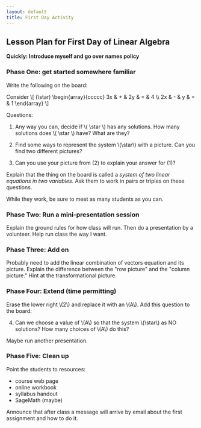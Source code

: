 ```yaml
---
layout: default
title: First Day Activity
---
```


## Lesson Plan for First Day of Linear Algebra

**Quickly: Introduce myself and go over names policy**

### Phase One: get started somewhere familiar

Write the following on the board:

Consider
\\[ (\star) \begin{array}{ccccc} 3x & + & 2y & = & 4 \\\\ 2x & - & y & = & 1 \end{array} \\]

Questions:

1. Any way you can, decide if \\( \star \\) has any solutions. How many solutions
does \\( \star \\) have? What are they?

2. Find some ways to represent the system \\(\star\\) with a picture. Can you find
two different pictures?

3. Can you use your picture from (2) to explain your answer for (1)?

Explain that the thing on the board is called a _system of two linear equations in
two variables_. Ask them to work in pairs or triples on these questions.

While they work, be sure to meet as many students as you can.

### Phase Two: Run a mini-presentation session

Explain the ground rules for how class will run. Then do a presentation by a volunteer.
Help run class the way I want.

### Phase Three: Add on

Probably need to add the linear combination of vectors equation and its picture.
Explain the difference between the "row picture" and the "column picture." Hint at
the transformational picture.

### Phase Four: Extend (time permitting)

Erase the lower right \\(2\\) and replace it with an \\(A\\). Add this question to
the board:

4. Can we choose a value of \\(A\\) so that the system \\(\star\\) as NO solutions?
How many choices of \\(A\\) do this?

Maybe run another presentation.

### Phase Five: Clean up

Point the students to resources:

  * course web page
  * online workbook
  * syllabus handout
  * SageMath (maybe)

Announce that after class a message will arrive by email about the first assignment
and how to do it.
